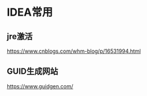 # IDEA常用

## jre激活

https://www.cnblogs.com/whm-blog/p/16531994.html

## GUID生成网站

https://www.guidgen.com/
